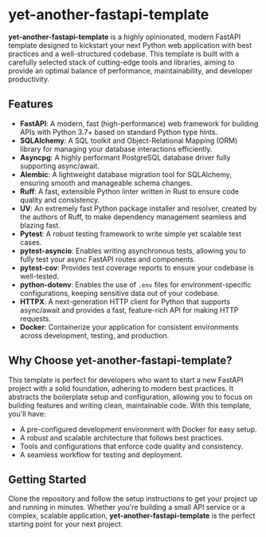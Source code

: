# yet-another-fastapi-template

**yet-another-fastapi-template** is a highly opinionated, modern FastAPI template designed to kickstart your next Python web application with best practices and a well-structured codebase. This template is built with a carefully selected stack of cutting-edge tools and libraries, aiming to provide an optimal balance of performance, maintainability, and developer productivity.

## Features

- **FastAPI**: A modern, fast (high-performance) web framework for building APIs with Python 3.7+ based on standard Python type hints.
- **SQLAlchemy**: A SQL toolkit and Object-Relational Mapping (ORM) library for managing your database interactions efficiently.
- **Asyncpg**: A highly performant PostgreSQL database driver fully supporting async/await.
- **Alembic**: A lightweight database migration tool for SQLAlchemy, ensuring smooth and manageable schema changes.
- **Ruff**: A fast, extensible Python linter written in Rust to ensure code quality and consistency.
- **UV**: An extremely fast Python package installer and resolver, created by the authors of Ruff, to make dependency management seamless and blazing fast.
- **Pytest**: A robust testing framework to write simple yet scalable test cases.
- **pytest-asyncio**: Enables writing asynchronous tests, allowing you to fully test your async FastAPI routes and components.
- **pytest-cov**: Provides test coverage reports to ensure your codebase is well-tested.
- **python-dotenv**: Enables the use of `.env` files for environment-specific configurations, keeping sensitive data out of your codebase.
- **HTTPX**: A next-generation HTTP client for Python that supports async/await and provides a fast, feature-rich API for making HTTP requests.
- **Docker**: Containerize your application for consistent environments across development, testing, and production.

## Why Choose yet-another-fastapi-template?

This template is perfect for developers who want to start a new FastAPI project with a solid foundation, adhering to modern best practices. It abstracts the boilerplate setup and configuration, allowing you to focus on building features and writing clean, maintainable code. With this template, you'll have:

- A pre-configured development environment with Docker for easy setup.
- A robust and scalable architecture that follows best practices.
- Tools and configurations that enforce code quality and consistency.
- A seamless workflow for testing and deployment.

## Getting Started

Clone the repository and follow the setup instructions to get your project up and running in minutes. Whether you're building a small API service or a complex, scalable application, **yet-another-fastapi-template** is the perfect starting point for your next project.